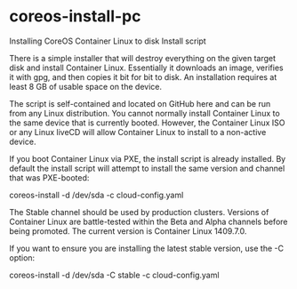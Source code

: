 # coreos-install-pc
Installing CoreOS Container Linux to disk
Install script

There is a simple installer that will destroy everything on the given target disk and install Container Linux. Essentially it downloads an image, verifies it with gpg, and then copies it bit for bit to disk. An installation requires at least 8 GB of usable space on the device.

The script is self-contained and located on GitHub here and can be run from any Linux distribution. You cannot normally install Container Linux to the same device that is currently booted. However, the Container Linux ISO or any Linux liveCD will allow Container Linux to install to a non-active device.

If you boot Container Linux via PXE, the install script is already installed. By default the install script will attempt to install the same version and channel that was PXE-booted:

coreos-install -d /dev/sda -c cloud-config.yaml

The Stable channel should be used by production clusters. Versions of Container Linux are battle-tested within the Beta and Alpha channels before being promoted. The current version is Container Linux 1409.7.0.

If you want to ensure you are installing the latest stable version, use the -C option:

coreos-install -d /dev/sda -C stable -c cloud-config.yaml

